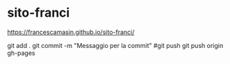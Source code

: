 # sito-franci
https://francescamasin.github.io/sito-franci/

git add .
git commit -m "Messaggio per la commit"
#git push
git push origin gh-pages
